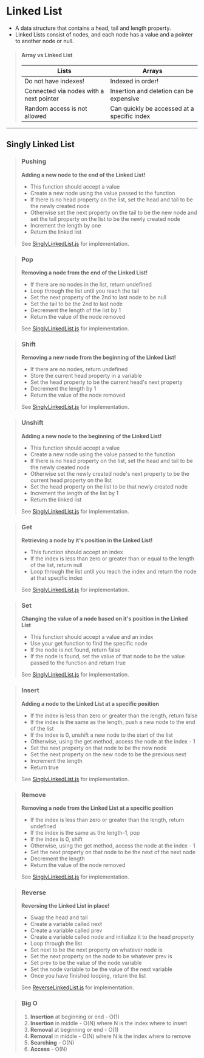# Linked List

- A data structure that contains a head, tail and length property.
- Linked Lists consist of nodes, and each node has a value and a pointer to another node or null.

> #### Array vs Linked List
>
> | Lists                                   | Arrays                                      |
> | --------------------------------------- | ------------------------------------------- |
> | Do not have indexes!                    | Indexed in order!                           |
> | Connected via nodes with a next pointer | Insertion and deletion can be expensive     |
> | Random access is not allowed            | Can quickly be accessed at a specific index |

---

## Singly Linked List

> ### Pushing
>
> **Adding a new node to the end of the Linked List!**
>
> - This function should accept a value
> - Create a new node using the value passed to the function
> - If there is no head property on the list, set the head and tail to be the newly created node
> - Otherwise set the next property on the tail to be the new node and set the tail property on the list to be the newly created node
> - Increment the length by one
> - Return the linked list
>
> See [SinglyLinkedList.js](SinglyLinkedList.js) for implementation.

> ### Pop
>
> **Removing a node from the end of the Linked List!**
>
> - If there are no nodes in the list, return undefined
> - Loop through the list until you reach the tail
> - Set the next property of the 2nd to last node to be null
> - Set the tail to be the 2nd to last node
> - Decrement the length of the list by 1
> - Return the value of the node removed
>
> See [SinglyLinkedList.js](SinglyLinkedList.js) for implementation.

> ### Shift
>
> **Removing a new node from the beginning of the Linked List!**
>
> - If there are no nodes, return undefined
> - Store the current head property in a variable
> - Set the head property to be the current head's next property
> - Decrement the length by 1
> - Return the value of the node removed
>
> See [SinglyLinkedList.js](SinglyLinkedList.js) for implementation.

> ### Unshift
>
> **Adding a new node to the beginning of the Linked List!**
>
> - This function should accept a value
> - Create a new node using the value passed to the function
> - If there is no head property on the list, set the head and tail to be the newly created node
> - Otherwise set the newly created node's next property to be the current head property on the list
> - Set the head property on the list to be that newly created node
> - Increment the length of the list by 1
> - Return the linked list
>
> See [SinglyLinkedList.js](SinglyLinkedList.js) for implementation.

> ### Get
>
> **Retrieving a node by it's position in the Linked List!**
>
> - This function should accept an index
> - If the index is less than zero or greater than or equal to the length of the list, return null
> - Loop through the list until you reach the index and return the node at that specific index
>
> See [SinglyLinkedList.js](SinglyLinkedList.js) for implementation.

> ### Set
>
> **Changing the value of a node based on it's position in the Linked List**
>
> - This function should accept a value and an index
> - Use your get function to find the specific node
> - If the node is not found, return false
> - If the node is found, set the value of that node to be the value passed to the function and return true
>
> See [SinglyLinkedList.js](SinglyLinkedList.js) for implementation.

> ### Insert
>
> **Adding a node to the Linked List at a specific position**
>
> - If the index is less than zero or greater than the length, return false
> - If the index is the same as the length, push a new node to the end of the list
> - If the index is 0, unshift a new node to the start of the list
> - Otherwise, using the get method, access the node at the index - 1
> - Set the next property on that node to be the new node
> - Set the next property on the new node to be the previous next
> - Increment the length
> - Return true
>
> See [SinglyLinkedList.js](SinglyLinkedList.js) for implementation.

> ### Remove
>
> **Removing a node from the Linked List at a specific position**
>
> - If the index is less than zero or greater than the length, return undefined
> - If the index is the same as the length-1, pop
> - If the index is 0, shift
> - Otherwise, using the get method, access the node at the index - 1
> - Set the next property on that node to be the next of the next node
> - Decrement the length
> - Return the value of the node removed
>
> See [SinglyLinkedList.js](SinglyLinkedList.js) for implementation.

> ### Reverse
>
> **Reversing the Linked List in place!**
>
> - Swap the head and tail
> - Create a variable called next
> - Create a variable called prev
> - Create a variable called node and initialize it to the head property
> - Loop through the list
> - Set next to be the next property on whatever node is
> - Set the next property on the node to be whatever prev is
> - Set prev to be the value of the node variable
> - Set the node variable to be the value of the next variable
> - Once you have finished looping, return the list
>
> See [ReverseLinkedList.js](ReverseLinkedList.js) for implementation.

> ### Big O
>
> 1. **Insertion** at beginning or end - O(1)
> 2. **Insertion** in middle - O(N) where N is the index where to insert
> 3. **Removal** at beginning or end - O(1)
> 4. **Removal** in middle - O(N) where N is the index where to remove
> 5. **Searching** - O(N)
> 6. **Access** - O(N)
